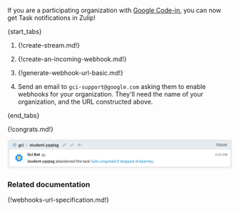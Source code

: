 If you are a participating organization with
[Google Code-in](https://developers.google.com/open-source/gci/),
you can now get Task notifications in Zulip!

{start_tabs}

1. {!create-stream.md!}

1. {!create-an-incoming-webhook.md!}

1. {!generate-webhook-url-basic.md!}

1. Send an email to `gci-support@google.com` asking them to enable webhooks
   for your organization. They'll need the name of your organization, and
   the URL constructed above.

{end_tabs}

{!congrats.md!}

![](/static/images/integrations/gci/001.png)

### Related documentation

{!webhooks-url-specification.md!}
